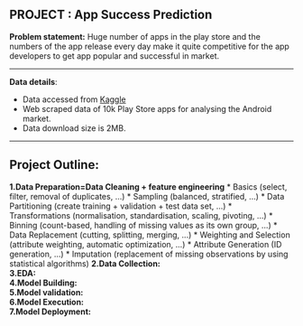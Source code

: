 ## PROJECT : App Success Prediction
**Problem statement:**  Huge number of apps in the play store and the numbers of the app release every day make it quite competitive for                           the app developers to get app popular and successful in market.
***
**Data details**:
   * Data accessed from [Kaggle](https://www.kaggle.com/lava18/google-play-store-apps)  
   * Web scraped data of 10k Play Store apps for analysing the Android market.  
   * Data download size is 2MB. 
***
## Project Outline:   
   **1.Data Preparation=Data Cleaning + feature engineering** 
       * Basics (select, filter, removal of duplicates, …)
       * Sampling (balanced, stratified, ...)
       * Data Partitioning (create training + validation + test data set, ...)
       * Transformations (normalisation, standardisation, scaling, pivoting, ...)
       * Binning (count-based, handling of missing values as its own group, …)
       * Data Replacement (cutting, splitting, merging, ...)
       * Weighting and Selection (attribute weighting, automatic optimization, ...)
       * Attribute Generation (ID generation, ...)
       * Imputation (replacement of missing observations by using statistical algorithms)
   **2.Data Collection:**       
   **3.EDA:**        
   **4.Model Building:**        
   **5.Model validation:**       
   **6.Model Execution:**      
   **7.Model Deployment:**      
